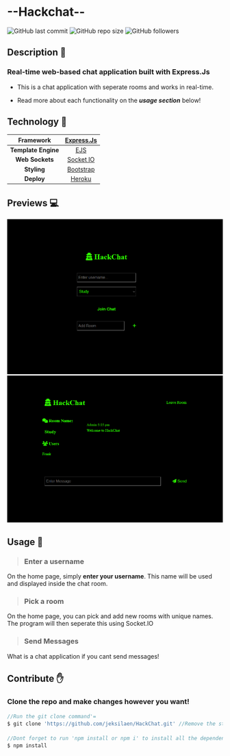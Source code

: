 # --Hackchat--

![GitHub last commit](https://img.shields.io/github/last-commit/jeksilaen/HackChat)
![GitHub repo size](https://img.shields.io/github/repo-size/jeksilaen/HackChat)
![GitHub followers](https://img.shields.io/github/followers/jeksilaen?style=social)

## Description :bookmark_tabs:

### **Real-time web-based chat application built with Express.Js**

* This is a chat application with seperate rooms and works in real-time.

* Read more about each functionality on the ___usage section___ below!


## Technology :iphone:
|    **Framework**    |   [Express.Js](https://reactjs.org)   |
|:-------------------:|:-------------------------------------:|
| **Template Engine** |         [EJS](https://ejs.co)         |
|   **Web Sockets**   |     [Socket IO](https://socket.io)    |
|     **Styling**     | [Bootstrap](https://getbootstrap.com) |
|      **Deploy**     |    [Heroku](https://www.heroku.com)   |

## Previews :computer:

![alt text](https://github.com/jeksilaen/HackChat/blob/main/docs-assets/home.png?raw=true)
![alt text](https://github.com/jeksilaen/HackChat/blob/main/docs-assets/main.png?raw=true)
 
## Usage :wrench:

> ### __Enter a username__
On the home page, simply __enter your username__. This name will be used and displayed inside the chat room.

> ### __Pick a room__
On the home page, you can pick and add new rooms with unique names. The program will then seperate this using Socket.IO

> ### __Send Messages__
What is a chat application if you cant send messages!

## Contribute :raised_hand:

### Clone the repo and make changes however you want!
```js
//Run the git clone command'=
$ git clone 'https://github.com/jeksilaen/HackChat.git' //Remove the strings (')

//Dont forget to run 'npm install or npm i' to install all the dependencies
$ npm install
```

